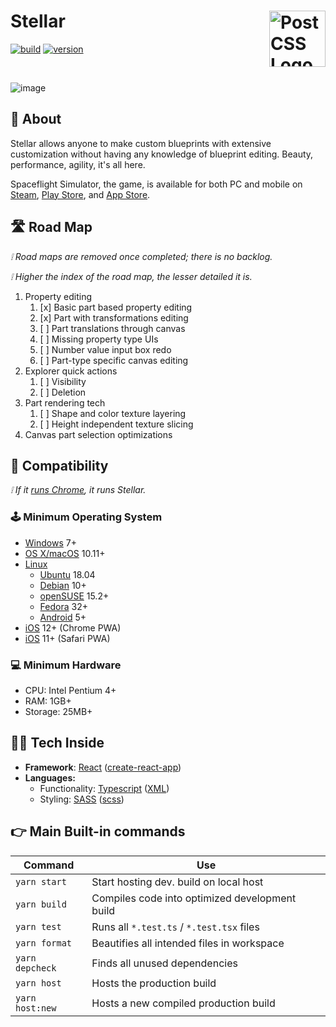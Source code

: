 # Stellar [<img src="https://user-images.githubusercontent.com/43380238/148424581-843be3a2-10a4-4503-a2d4-099a987c5ff4.png" alt="PostCSS Logo" width="90" height="90" align="right">](https://github.com/TresAbhi/Stellar)

[![build](https://img.shields.io/github/workflow/status/TresAbhi/Stellar/Alpha%20CD)](https://github.com/TresAbhi/Stellar/actions/workflows/alpha-cd.yml)
[![version](https://img.shields.io/github/package-json/v/TresAbhi/Stellar)](https://github.com/TresAbhi/Stellar/blob/main/package.json)

<br>

![image](https://user-images.githubusercontent.com/43380238/148424321-199a10a1-78ac-41ee-8726-827a1b79d366.png)

## 🤔 About

Stellar allows anyone to make custom blueprints with extensive customization without having any knowledge of blueprint editing. Beauty, performance, agility, it's all here.

Spaceflight Simulator, the game, is available for both PC and mobile on [Steam](https://store.steampowered.com/app/1718870/), [Play Store](https://play.google.com/store/apps/details?id=com.StefMorojna.SpaceflightSimulator), and [App Store](https://apps.apple.com/us/app/id1308057272).

## 🛣️ Road Map

_❕ Road maps are removed once completed; there is no backlog._

_❕ Higher the index of the road map, the lesser detailed it is._

1. Property editing
   1. [x] Basic part based property editing
   2. [x] Part with transformations editing
   3. [ ] Part translations through canvas
   4. [ ] Missing property type UIs
   5. [ ] Number value input box redo
   6. [ ] Part-type specific canvas editing
2. Explorer quick actions
   1. [ ] Visibility
   2. [ ] Deletion
3. Part rendering tech
   1. [ ] Shape and color texture layering
   2. [ ] Height independent texture slicing
4. Canvas part selection optimizations

## 🔌 Compatibility

_❕ If it [runs Chrome](https://support.google.com/chrome/a/answer/7100626), it runs Stellar._

### 🕹️ Minimum Operating System

- [Windows](https://www.microsoft.com/windows) 7+
- [OS X/macOS](https://www.apple.com/macos/) 10.11+
- [Linux](https://www.linux.org/)
  - [Ubuntu](https://ubuntu.com/) 18.04
  - [Debian](https://www.debian.org/) 10+
  - [openSUSE](https://www.opensuse.org/) 15.2+
  - [Fedora](https://getfedora.org/) 32+
  - [Android](https://www.android.com/) 5+
- [iOS](https://www.apple.com/ios/) 12+ (Chrome PWA)
- [iOS](https://www.apple.com/ios/) 11+ (Safari PWA)

### 💻 Minimum Hardware

- CPU: Intel Pentium 4+
- RAM: 1GB+
- Storage: 25MB+

## 👨‍💻 Tech Inside

- **Framework**: [React](https://reactjs.org/) ([create-react-app](https://create-react-app.dev/))
- **Languages:**
  - Functionality: [Typescript](https://www.typescriptlang.org/) ([XML](https://www.typescriptlang.org/docs/handbook/jsx.html))
  - Styling: [SASS](https://sass-lang.com/) ([scss](https://sass-lang.com/documentation/syntax#scss))

## 👉 Main Built-in commands

| Command         | Use                                            |
| --------------- | ---------------------------------------------- |
| `yarn start`    | Start hosting dev. build on local host         |
| `yarn build`    | Compiles code into optimized development build |
| `yarn test`     | Runs all `*.test.ts` / `*.test.tsx` files      |
| `yarn format`   | Beautifies all intended files in workspace     |
| `yarn depcheck` | Finds all unused dependencies                  |
| `yarn host`     | Hosts the production build                     |
| `yarn host:new` | Hosts a new compiled production build          |
